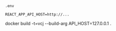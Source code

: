 `.env`
```.env
REACT_APP_API_HOST=http://...
```
docker build -t=vcj --build-arg API_HOST=127.0.0.1 .